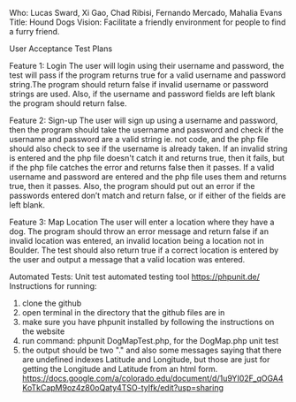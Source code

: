 Who: Lucas Sward, Xi Gao, Chad Ribisi, Fernando Mercado, Mahalia Evans
Title: Hound Dogs
Vision: Facilitate a friendly environment for people to find a furry friend. 

User Acceptance Test Plans

Feature 1: Login
	The user will login using their username and password, the test will pass if the program returns true for a valid username and password string.The program should return false if invalid username or password strings are used. Also, if the username and password fields are left blank the program should return false.

Feature 2: Sign-up 
The user will sign up using a username and password, then the program should take the username and password and check if the username and password are a valid string ie. not code, and the php file should also check to see if the username is already taken. If an invalid string is entered and the php file doesn't catch it and returns true, then it fails, but if the php file catches the error and returns false then it passes. If a valid username and password are entered and the php file uses them and returns true, then it passes. Also, the program should put out an error if the passwords entered don’t match and return false, or if either of the fields are left blank.

Feature 3: Map Location
	The user will enter a location where they have a dog. The program should throw an error message and return false if an invalid location was entered, an invalid location being a location not in Boulder. The test should also return true if a correct location is entered by the user and output a message that a valid location was entered.

Automated Tests:
Unit test automated testing tool
https://phpunit.de/
Instructions for running:
1. clone the github
2. open terminal in the directory that the github files are in
3. make sure you have phpunit installed by following the instructions on the website 
4. run command: phpunit DogMapTest.php, for the DogMap.php unit test
5. the output should be two "." and also some messages saying that there are undefined indexes Latitude and Longitude, but those are just for getting the Longitude and Latitude from an html form.
https://docs.google.com/a/colorado.edu/document/d/1u9YI02F_qOGA4KoTkCapM9oz4z80oQaty4TSO-tyIfk/edit?usp=sharing
